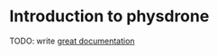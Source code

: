 # Introduction to physdrone

TODO: write [great documentation](http://jacobian.org/writing/great-documentation/what-to-write/)
